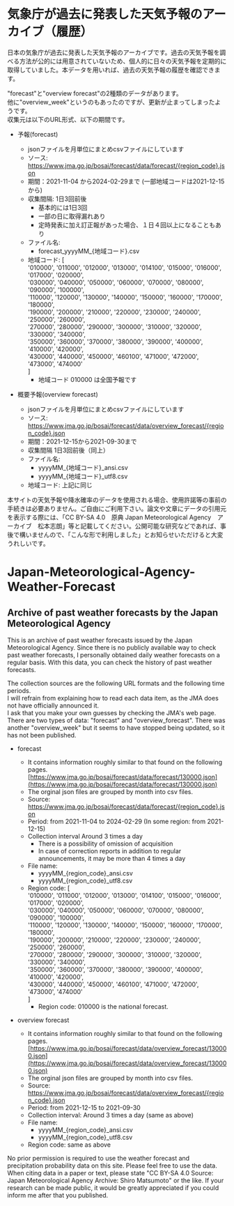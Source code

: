 # 気象庁が過去に発表した天気予報のアーカイブ（履歴）  
日本の気象庁が過去に発表した天気予報のアーカイブです。過去の天気予報を調べる方法が公的には用意されていないため、個人的に日々の天気予報を定期的に取得していました。本データを用いれば、過去の天気予報の履歴を確認できます。

"forecast"と"overview forecast"の2種類のデータがあります。  
他に"overview_week"というのもあったのですが、更新が止まってしまったようです。  
収集元は以下のURL形式、以下の期間です。  

- 予報(forecast)  
  - jsonファイルを月単位にまとめcsvファイルにしています  
  - ソース: https://www.jma.go.jp/bosai/forecast/data/forecast/{region_code}.json  
  - 期間：2021-11-04 から2024-02-29まで  (一部地域コードは2021-12-15から)
  - 収集間隔: 1日3回前後
    - 基本的には1日3回
    - 一部の日に取得漏れあり
    - 定時発表に加え訂正報があった場合、１日４回以上になることもあり   
  - ファイル名:    
    - forecast_yyyyMM_{地域コード}.csv  
  - 地域コード: [  
                '010000',
                '011000', '012000', '013000', '014100', '015000', '016000', '017000', '020000',   
                '030000', '040000', '050000', '060000', '070000', '080000', '090000', '100000',  
                '110000', '120000', '130000', '140000', '150000', '160000', '170000', '180000',  
                '190000', '200000', '210000', '220000', '230000', '240000', '250000', '260000',  
                '270000', '280000', '290000', '300000', '310000', '320000', '330000', '340000',  
                '350000', '360000', '370000', '380000', '390000', '400000', '410000', '420000',  
                '430000', '440000', '450000', '460100', '471000', '472000', '473000', '474000'  
                ]  
    - 地域コード 010000 は全国予報です
   
- 概要予報(overview forecast)  
  - jsonファイルを月単位にまとめcsvファイルにしています  
  - ソース: https://www.jma.go.jp/bosai/forecast/data/overview_forecast/{region_code}.json  
  - 期間：2021-12-15から2021-09-30まで  
  - 収集間隔 1日3回前後（同上）   
  - ファイル名:  
    - yyyyMM_{地域コード}_ansi.csv  
    - yyyyMM_{地域コード}_utf8.csv  
  - 地域コード: 上記に同じ

本サイトの天気予報や降水確率のデータを使用される場合、使用許諾等の事前の手続きは必要ありません。ご自由にご利用下さい。論文や文章にデータの引用元を表示する際には、「CC BY-SA 4.0　原典 Japan Meteorological Agency　アーカイブ　松本志朗」等と記載してください。公開可能な研究などであれば、事後で構いませんので、「こんな形で利用しました」とお知らせいただけると大変うれしいです。
  
# Japan-Meteorological-Agency-Weather-Forecast
## Archive of past weather forecasts by the Japan Meteorological Agency  
This is an archive of past weather forecasts issued by the Japan Meteorological Agency. Since there is no publicly available way to check past weather forecasts, I personally obtained daily weather forecasts on a regular basis. With this data, you can check the history of past weather forecasts.

The collection sources are the following URL formats and the following time periods.  
I will refrain from explaining how to read each data item, as the JMA does not have officially announced it.  
I ask that you make your own guesses by checking the JMA's web page.  
There are two types of data: "forecast" and "overview_forecast".
There was another "overview_week" but it seems to have stopped being updated, so it has not been published.

- forecast
  - It contains information roughly similar to that found on the following pages.  
    [https://www.jma.go.jp/bosai/forecast/data/forecast/130000.json](https://www.jma.go.jp/bosai/forecast/data/forecast/130000.json)  
  - The orginal json files are grouped by month into csv files.  
  - Source: https://www.jma.go.jp/bosai/forecast/data/forecast/{region_code}.json  
  - Period: from 2021-11-04 to 2024-02-29 (In some region: from 2021-12-15)  
  - Collection interval Around 3 times a day
    - There is a possibility of omission of acquisition
    - In case of correction reports in addition to regular announcements, it may be more than 4 times a day
  - File name:  
    - yyyyMM_{region_code}_ansi.csv  
    - yyyyMM_{region_code}_utf8.csv  
  - Region code: [  
                '010000',
                '011000', '012000', '013000', '014100', '015000', '016000', '017000', '020000',   
                '030000', '040000', '050000', '060000', '070000', '080000', '090000', '100000',  
                '110000', '120000', '130000', '140000', '150000', '160000', '170000', '180000',  
                '190000', '200000', '210000', '220000', '230000', '240000', '250000', '260000',  
                '270000', '280000', '290000', '300000', '310000', '320000', '330000', '340000',  
                '350000', '360000', '370000', '380000', '390000', '400000', '410000', '420000',  
                '430000', '440000', '450000', '460100', '471000', '472000', '473000', '474000'  
                ]  
    - Region code: 010000 is the national forecast.  

- overview forecast
  - It contains information roughly similar to that found on the following pages.  
    [https://www.jma.go.jp/bosai/forecast/data/overview_forecast/130000.json](https://www.jma.go.jp/bosai/forecast/data/overview_forecast/130000.json)  
  - The orginal json files are grouped by month into csv files.  
  - Source: https://www.jma.go.jp/bosai/forecast/data/overview_forecast/{region_code}.json  
  - Period: from 2021-12-15 to 2021-09-30  
  - Collection interval: Around 3 times a day (same as above)   
  - File name:  
    - yyyyMM_{region_code}_ansi.csv  
    - yyyyMM_{region_code}_utf8.csv  
  - Region code: same as above

No prior permission is required to use the weather forecast and precipitation probability data on this site. Please feel free to use the data. When citing data in a paper or text, please state "CC BY-SA 4.0 Source: Japan Meteorological Agency Archive: Shiro Matsumoto" or the like. If your research can be made public, it would be greatly appreciated if you could inform me after that you published.
